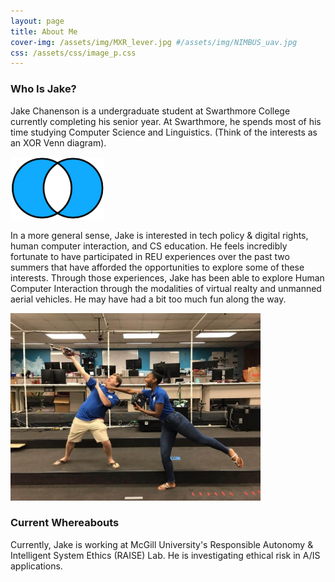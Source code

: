```yaml
---
layout: page
title: About Me
cover-img: /assets/img/MXR_lever.jpg #/assets/img/NIMBUS_uav.jpg
css: /assets/css/image_p.css
---
```


### Who Is Jake?

Jake Chanenson is a undergraduate student at Swarthmore College currently completing his senior year. At Swarthmore, he spends most of his time studying Computer Science and Linguistics. (Think of the interests as an XOR Venn diagram).

<img src="/assets/img/Venn_xor.png" width="150" height="100" alt="picture of XOR diagrams" class="center">



In a more general sense, Jake is interested in tech policy & digital rights, human computer interaction, and CS education. He feels incredibly fortunate to have participated in REU experiences over the past two summers that have afforded the opportunities to explore some of these interests. Through those experiences, Jake has been able to explore Human Computer Interaction through the modalities of virtual realty and unmanned aerial vehicles. He may have had a bit too much fun along the way.

<img src="/assets/img/NIMBUS.jpg" width="400" height="300" title="Pictured, Jake (L) and Nina (R) posing with a DJI F450 Flamewheel" alt="Jake and Nina posing with a DJI F450 Flamewheel" class="center">

### Current Whereabouts 

Currently, Jake is working at McGill University's Responsible Autonomy & Intelligent System Ethics (RAISE) Lab. He is investigating ethical risk in A/IS applications.  





